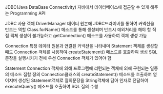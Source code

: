 JDBC(Java DataBase Connectivity)
자바에서 데이터베이스에 접근할 수 있게 해주는 Programming API

JDBC 사용 객체
DriverManager
데이터 원본에 JDBC드라이버를 통하여 커넥션을 만드는 역할
Class.forName() 메소드를 통해 생성되며 반드시 예외처리를 해야 함
직접 객체 생성이 불가능하고 getConnection() 메소드를 사용하여 객체 생성 가능

Connection
특정 데이터 원본과 연결된 커넥션을 나타내며 Statement 객체를 생성할 때도
Connection 객체를 사용하여 createStatement() 메소드를 호출하여 생성
SQL 문장을 실행시키기 전에 우선 Connection 객체가 있어야 함

Statement
Connection 객체에 의해 프로그램에 리턴되는 객체에 의해 구현되는 일종의 메소드 집합 정의
Connection클래스의 createStatement() 메소드를 호출하여 얻어지며 
생성된 Statement객체로 질의문장을 String객체에 담아 인자로 전달하여
executeQuery() 메소드를 호출하여 SQL 질의 수행
